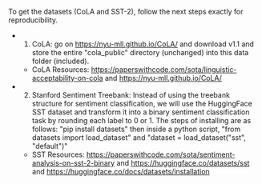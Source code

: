 To get the datasets (CoLA and SST-2), follow the next steps exactly for reproducibility.
- 1) CoLA: go on https://nyu-mll.github.io/CoLA/ and download v1.1 and store the entire "cola_public" directory (unchanged) into this data folder (included).
    - CoLA Resources: https://paperswithcode.com/sota/linguistic-acceptability-on-cola and https://nyu-mll.github.io/CoLA/

- 2) Stanford Sentiment Treebank: Instead of using the treebank structure for sentiment classification, we will use the HuggingFace SST dataset and transform it into a binary sentiment classification task by rounding each label to 0 or 1. The steps of installing are as follows: "pip install datasets" then inside a python script, "from datasets import load_dataset" and "dataset = load_dataset("sst", "default")"
    - SST Resources: https://paperswithcode.com/sota/sentiment-analysis-on-sst-2-binary and https://huggingface.co/datasets/sst and https://huggingface.co/docs/datasets/installation